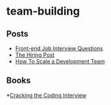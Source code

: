 # team-building

## Posts

* [Front-end Job Interview Questions](https://github.com/h5bp/Front-end-Developer-Interview-Questions)
* [The Hiring Post](http://sockpuppet.org/blog/2015/03/06/the-hiring-post/)
* [How To Scale a Development Team](http://adam.herokuapp.com/past/2011/4/28/scaling_a_development_team/)

## Books

*[Cracking the Coding Interview](http://www.amazon.com/Cracking-Coding-Interview-Programming-Questions/dp/098478280X/)
